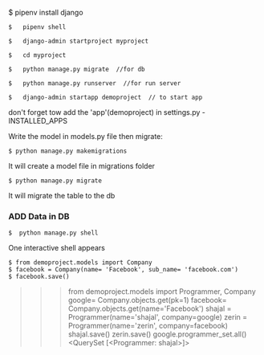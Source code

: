    $   pipenv install django

    $   pipenv shell 

    $   django-admin startproject myproject

    $   cd myproject

    $   python manage.py migrate  //for db

    $   python manage.py runserver  //for run server

    $   django-admin startapp demoproject  // to start app
don't forget tow add the 'app'(demoproject) in settings.py - INSTALLED_APPS

Write the model in models.py file then migrate:

    $ python manage.py makemigrations
It will create a model file in migrations folder

    $ python manage.py migrate  
It will migrate the table to the db

### ADD Data in DB
    $  python manage.py shell  
One interactive shell appears

    $ from demoproject.models import Company
    $ facebook = Company(name= 'Facebook', sub_name= 'facebook.com')
    $ facebook.save()


>>> from demoproject.models import Programmer, Company
>>> google= Company.objects.get(pk=1)
>>> facebook= Company.objects.get(name='Facebook')
>>> shajal = Programmer(name='shajal', company=google)
>>> zerin = Programmer(name='zerin', company=facebook)
>>> shajal.save()
>>> zerin.save()
>>> google.programmer_set.all()
<QuerySet [<Programmer: shajal>]>
